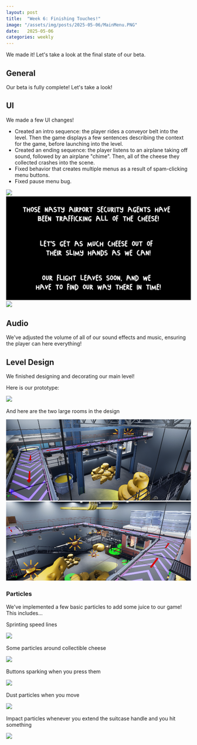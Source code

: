 ```yaml
---
layout: post
title:  "Week 6: Finishing Touches!"
image: "/assets/img/posts/2025-05-06/MainMenu.PNG"
date:   2025-05-06
categories: weekly
---
```


We made it! Let's take a look at the final state of our beta.

## General

Our beta is fully complete! Let's take a look!

## UI

We made a few UI changes! 
<ul>
	<li>Created an intro sequence: the player rides a conveyor belt into the level. Then the game displays a few sentences describing the context for the game, before launching into the level.</li>
	<li>Created an ending sequence: the player listens to an airplane taking off sound, followed by an airplane "chime". Then, all of the cheese they collected crashes into the scene.</li>
	<li>Fixed behavior that creates multiple menus as a result of spam-clicking menu buttons.</li>
	<li>Fixed pause menu bug.</li>
</ul>

<img src="/assets/img/posts/2025-05-06/MainMenuConveyor.gif" />

<img src="/assets/img/posts/2025-05-06/IntroText.PNG" />

<img src="/assets/img/posts/2025-05-06/EndingSequence.gif" />


## Audio


We've adjusted the volume of all of our sound effects and music, ensuring the player can here everything!

## Level Design 


We finished designing and decorating our main level!

Here is our prototype: 

<img src="/assets/img/posts/2025-05-06/MainLevelProto.png" />


And here are the two large rooms in the design

<img src="/assets/img/posts/2025-05-06/MainLevel.PNG" />

<img src="/assets/img/posts/2025-05-06/MainLevel2.PNG" />



### Particles


We've implemented a few basic particles to add some juice to our game! This includes...


Sprinting speed lines

<img src="/assets/img/posts/2025-05-06/SOMEPIC.png" />


Some particles around collectible cheese

<img src="/assets/img/posts/2025-05-06/SOMEPIC.png" />


Buttons sparking when you press them

<img src="/assets/img/posts/2025-05-06/SOMEPIC.png" />


Dust particles when you move

<img src="/assets/img/posts/2025-05-06/SOMEPIC.png" />


Impact particles whenever you extend the suitcase handle and you hit something

<img src="/assets/img/posts/2025-05-06/SOMEPIC.png" />
